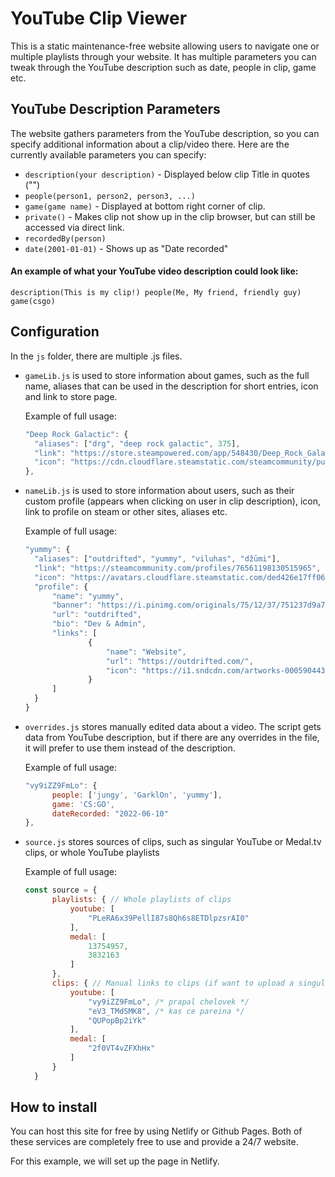 # YouTube Clip Viewer
This is a static maintenance-free website allowing users to navigate one or multiple playlists through your website. It has multiple parameters you can tweak through the YouTube description such as date, people in clip, game etc.

## YouTube Description Parameters
The website gathers parameters from the YouTube description, so you can specify additional information about a clip/video there. Here are the currently available parameters you can specify:

 - `description(your description)` - Displayed below clip Title in quotes ("")
 - `people(person1, person2, person3, ...)`
 - `game(game name)` - Displayed at bottom right corner of clip.
 - `private()` - Makes clip not show up in the clip browser, but can still be accessed via direct link.
 - `recordedBy(person)`
 - `date(2001-01-01)` - Shows up as "Date recorded"

#### An example of what your YouTube video description could look like:
```
description(This is my clip!) people(Me, My friend, friendly guy) game(csgo)
```

## Configuration
In the `js` folder, there are multiple .js files.
- `gameLib.js` is used to store information about games, such as the full name, aliases that can be used in the description for short entries, icon and link to store page.

  Example of full usage:
  ```js
  "Deep Rock Galactic": {
  	"aliases": ["drg", "deep rock galactic", 375],
  	"link": "https://store.steampowered.com/app/548430/Deep_Rock_Galactic/",
  	"icon": "https://cdn.cloudflare.steamstatic.com/steamcommunity/public/images/apps/548430/e033e23c29a192a17c16a7645a2b423ac64ff447.jpg"
  },
  ```
- `nameLib.js` is used to store information about users, such as their custom profile (appears when clicking on user in clip description), icon, link to profile on steam or other sites, aliases etc.

  Example of full usage:
  ```js
  "yummy": {
  	"aliases": ["outdrifted", "yummy", "viluhas", "džūmi"],
  	"link": "https://steamcommunity.com/profiles/76561198130515965",
  	"icon": "https://avatars.cloudflare.steamstatic.com/ded426e17ff06a0a6dd124b5b04691ff1c89442c_full.jpg",
  	"profile": {
  		"name": "yummy",
  		"banner": "https://i.pinimg.com/originals/75/12/37/751237d9a75bfbe1ba9fb681c9ed5e0d.jpg", /*https://wallpaperforu.com/wp-content/uploads/2020/07/dark-wallpaper-20072813214381366x768.jpg*/
  		"url": "outdrifted",
  		"bio": "Dev & Admin",
  		"links": [
	  			{
		  			"name": "Website",
		  			"url": "https://outdrifted.com/",
		  			"icon": "https://i1.sndcdn.com/artworks-000590443583-exzk78-t500x500.jpg"
				}
  		]
  	}
  }
  ```
- `overrides.js` stores manually edited data about a video. The script gets data from YouTube description, but if there are any overrides in the file, it will prefer to use them instead of the description.

  Example of full usage:
  ```js
  "vy9iZZ9FmLo": {
        people: ['jungy', 'GarklOn', 'yummy'],
        game: 'CS:GO',
        dateRecorded: "2022-06-10"
  },
  ```
- `source.js` stores sources of clips, such as singular YouTube or Medal.tv clips, or whole YouTube playlists

  Example of full usage:
  ```js
  const source = {
		playlists: { // Whole playlists of clips
			youtube: [
				"PLeRA6x39PellI87s8Qh6s8ETDlpzsrAI0"
  			],
			medal: [
				13754957,
				3832163
			]
		},
		clips: { // Manual links to clips (if want to upload a singular clip instead of a whole playlist). Specify only ID's of videos.
			youtube: [
				"vy9iZZ9FmLo", /* prapal chelovek */
				"eV3_TMdSMK8", /* kas ce pareina */
				"QUPopBp2iYk"
			],
			medal: [
				"2f0VT4vZFXhHx"
			]
		}
	}
  ```
  

## How to install
You can host this site for free by using Netlify or Github Pages. Both of these services are completely free to use and provide a 24/7 website.

For this example, we will set up the page in Netlify.
